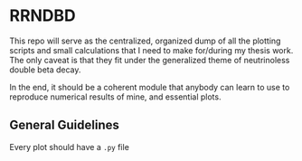 # RRNDBD

This repo will serve as the centralized, organized dump of all the plotting scripts and small calculations that I need to make for/during my thesis work. The only caveat is that they fit under the generalized theme of neutrinoless double beta decay. 

In the end, it should be a coherent module that anybody can learn to use to reproduce numerical results of mine, and essential plots.

## General Guidelines

Every plot should have a `.py` file 
